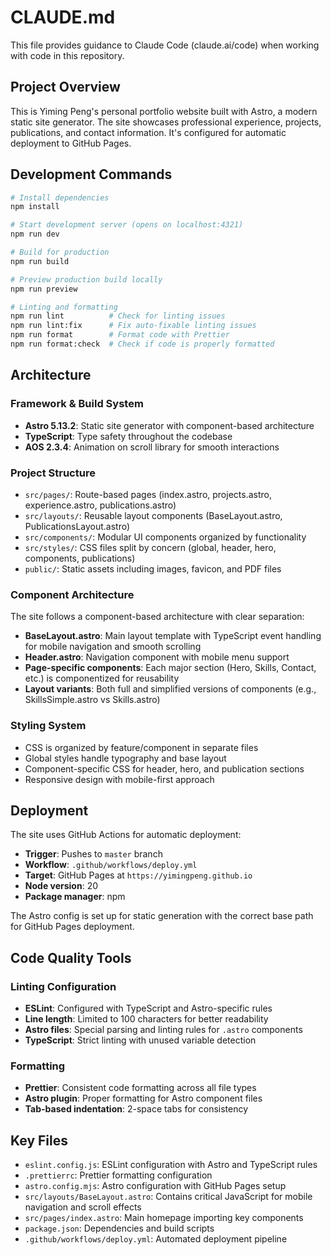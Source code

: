 # CLAUDE.md

This file provides guidance to Claude Code (claude.ai/code) when working with code in this repository.

## Project Overview

This is Yiming Peng's personal portfolio website built with Astro, a modern static site generator. The site showcases professional experience, projects, publications, and contact information. It's configured for automatic deployment to GitHub Pages.

## Development Commands

```bash
# Install dependencies
npm install

# Start development server (opens on localhost:4321)
npm run dev

# Build for production
npm run build

# Preview production build locally
npm run preview

# Linting and formatting
npm run lint          # Check for linting issues
npm run lint:fix      # Fix auto-fixable linting issues
npm run format        # Format code with Prettier
npm run format:check  # Check if code is properly formatted
```

## Architecture

### Framework & Build System

- **Astro 5.13.2**: Static site generator with component-based architecture
- **TypeScript**: Type safety throughout the codebase
- **AOS 2.3.4**: Animation on scroll library for smooth interactions

### Project Structure

- `src/pages/`: Route-based pages (index.astro, projects.astro, experience.astro, publications.astro)
- `src/layouts/`: Reusable layout components (BaseLayout.astro, PublicationsLayout.astro)
- `src/components/`: Modular UI components organized by functionality
- `src/styles/`: CSS files split by concern (global, header, hero, components, publications)
- `public/`: Static assets including images, favicon, and PDF files

### Component Architecture

The site follows a component-based architecture with clear separation:

- **BaseLayout.astro**: Main layout template with TypeScript event handling for mobile navigation and smooth scrolling
- **Header.astro**: Navigation component with mobile menu support
- **Page-specific components**: Each major section (Hero, Skills, Contact, etc.) is componentized for reusability
- **Layout variants**: Both full and simplified versions of components (e.g., SkillsSimple.astro vs Skills.astro)

### Styling System

- CSS is organized by feature/component in separate files
- Global styles handle typography and base layout
- Component-specific CSS for header, hero, and publication sections
- Responsive design with mobile-first approach

## Deployment

The site uses GitHub Actions for automatic deployment:

- **Trigger**: Pushes to `master` branch
- **Workflow**: `.github/workflows/deploy.yml`
- **Target**: GitHub Pages at `https://yimingpeng.github.io`
- **Node version**: 20
- **Package manager**: npm

The Astro config is set up for static generation with the correct base path for GitHub Pages deployment.

## Code Quality Tools

### Linting Configuration

- **ESLint**: Configured with TypeScript and Astro-specific rules
- **Line length**: Limited to 100 characters for better readability
- **Astro files**: Special parsing and linting rules for `.astro` components
- **TypeScript**: Strict linting with unused variable detection

### Formatting

- **Prettier**: Consistent code formatting across all file types
- **Astro plugin**: Proper formatting for Astro component files
- **Tab-based indentation**: 2-space tabs for consistency

## Key Files

- `eslint.config.js`: ESLint configuration with Astro and TypeScript rules
- `.prettierrc`: Prettier formatting configuration
- `astro.config.mjs`: Astro configuration with GitHub Pages setup
- `src/layouts/BaseLayout.astro`: Contains critical JavaScript for mobile navigation and scroll effects
- `src/pages/index.astro`: Main homepage importing key components
- `package.json`: Dependencies and build scripts
- `.github/workflows/deploy.yml`: Automated deployment pipeline

